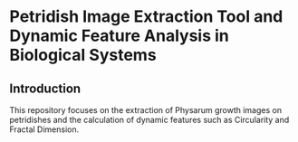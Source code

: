 # Petridish Image Extraction Tool and Dynamic Feature Analysis in Biological Systems

## Introduction
This repository focuses on the extraction of Physarum growth images on petridishes and the calculation of dynamic features such as Circularity and Fractal Dimension.
